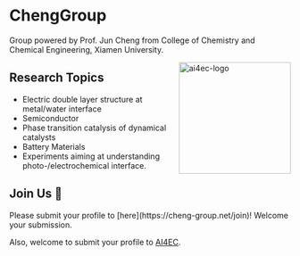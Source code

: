 # ChengGroup

Group powered by Prof. Jun Cheng from College of Chemistry and Chemical Engineering, Xiamen University.

<img src="https://github.com/user-attachments/assets/61499943-8dbf-4f53-a5f1-5cf4bfe77d8f" alt="ai4ec-logo" width="200" align="right">

## Research Topics

- Electric double layer structure at metal/water interface
- Semiconductor
- Phase transition catalysis of dynamical catalysts
- Battery Materials
- Experiments aiming at understanding photo-/electrochemical interface.

## Join Us 👋

<div>
  Please submit your profile to [here](https://cheng-group.net/join)! Welcome your submission.
  
  Also, welcome to submit your profile to [AI4EC](https://ai4ec.ikkem.com/join-us/).
</div>
